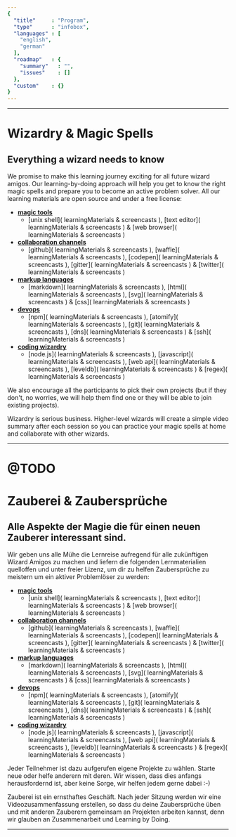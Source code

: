 ```yaml
---
{
  "title"     : "Program",
  "type"      : "infobox",
  "languages" : [
    "english",
    "german"
  ],
  "roadmap"   : {
    "summary"   : "",
    "issues"    : []
  },
  "custom"    : {}  
}
---
```


---
[](@english)
# Wizardry & Magic Spells

## Everything a wizard needs to know

We promise to make this learning journey exciting for all future wizard amigos. Our learning-by-doing approach will help you get to know the right magic spells and prepare you to become an active problem solver. All our learning materials are open source and under a free license:
* **[magic tools]( summary )**
  * [unix shell]( learningMaterials & screencasts ),
    [text editor]( learningMaterials & screencasts ) &
    [web browser]( learningMaterials & screencasts )
* **[collaboration channels]( summary )**
  * [github]( learningMaterials & screencasts ),
    [waffle]( learningMaterials & screencasts ),
    [codepen]( learningMaterials & screencasts ),
    [gitter]( learningMaterials & screencasts ) &
    [twitter]( learningMaterials & screencasts )
* **[markup languages]( summary )**
  * [markdown]( learningMaterials & screencasts ),
    [html]( learningMaterials & screencasts ),
    [svg]( learningMaterials & screencasts ) &
    [css]( learningMaterials & screencasts )
* **[devops]( summary )**
  * [npm]( learningMaterials & screencasts ),
    [atomify]( learningMaterials & screencasts ),
    [git]( learningMaterials & screencasts ),
    [dns]( learningMaterials & screencasts ) &
    [ssh]( learningMaterials & screencasts )
* **[coding wizardry]( summary )**
  * [node.js]( learningMaterials & screencasts ),
    [javascript]( learningMaterials & screencasts ),
    [web api]( learningMaterials & screencasts ),
    [leveldb]( learningMaterials & screencasts ) &
    [regex]( learningMaterials & screencasts )

We also encourage all the participants to pick their own projects (but if they don't, no worries, we will help them find one or they will be able to join existing projects).

Wizardry is serious business. Higher-level wizards will create a simple video summary after each session so you can practice your magic spells at home and collaborate with other wizards.

---
[](@german)
# @TODO
# Zauberei & Zaubersprüche

## Alle Aspekte der Magie die für einen neuen Zauberer interessant sind.

Wir geben uns alle Mühe die Lernreise aufregend für alle zukünftigen Wizard Amigos zu machen und liefern die folgenden Lernmaterialien quelloffen und unter freier Lizenz, um dir zu helfen Zaubersprüche zu meistern um ein aktiver Problemlöser zu werden:
* **[magic tools]( summary )**
  * [unix shell]( learningMaterials & screencasts ),
    [text editor]( learningMaterials & screencasts ) &
    [web browser]( learningMaterials & screencasts )
* **[collaboration channels]( summary )**
  * [github]( learningMaterials & screencasts ),
    [waffle]( learningMaterials & screencasts ),
    [codepen]( learningMaterials & screencasts ),
    [gitter]( learningMaterials & screencasts ) &
    [twitter]( learningMaterials & screencasts )
* **[markup languages]( summary )**
  * [markdown]( learningMaterials & screencasts ),
    [html]( learningMaterials & screencasts ),
    [svg]( learningMaterials & screencasts ) &
    [css]( learningMaterials & screencasts )
* **[devops]( summary )**
  * [npm]( learningMaterials & screencasts ),
    [atomify]( learningMaterials & screencasts ),
    [git]( learningMaterials & screencasts ),
    [dns]( learningMaterials & screencasts ) &
    [ssh]( learningMaterials & screencasts )
* **[coding wizardry]( summary )**
  * [node.js]( learningMaterials & screencasts ),
    [javascript]( learningMaterials & screencasts ),
    [web api]( learningMaterials & screencasts ),
    [leveldb]( learningMaterials & screencasts ) &
    [regex]( learningMaterials & screencasts )

Jeder Teilnehmer ist dazu aufgerufen eigene Projekte zu wählen. Starte neue oder helfe anderern mit deren. Wir wissen, dass dies anfangs herausfordernd ist, aber keine Sorge, wir helfen jedem gerne dabei :-)

Zauberei ist ein ernsthaftes Geschäft. Nach jeder Sitzung werden wir eine Videozusammenfassung erstellen, so dass du deine Zaubersprüche üben und mit anderen Zauberern gemeinsam an Projekten arbeiten kannst, denn wir glauben an Zusammenarbeit und  Learning by Doing.

---
